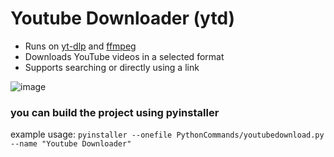 # Youtube Downloader (ytd)
* Runs on [yt-dlp](https://github.com/yt-dlp/yt-dlp) and [ffmpeg](https://github.com/FFmpeg/FFmpeg)
* Downloads YouTube videos in a selected format
* Supports searching or directly using a link

![image](https://github.com/user-attachments/assets/4506a802-1fa2-42a2-b62e-162a84b0e1db)


### you can build the project using pyinstaller
example usage:
`pyinstaller --onefile PythonCommands/youtubedownload.py --name "Youtube Downloader"`
